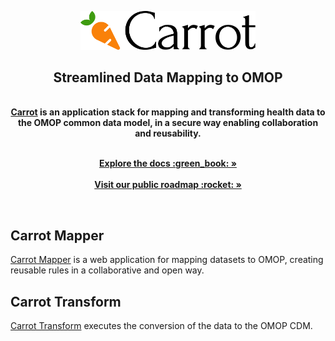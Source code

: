 <p align="center">
  <a href="https://carrot.ac.uk/" target="_blank">
  <picture>
    <source media="(prefers-color-scheme: dark)" srcset="/images/logo-dark.png">
    <img alt="Carrot Logo" src="/images/logo-primary.png" width="280"/>
  </picture>
  </a>
</p>
<div align="center">
  <strong>
  <h2>Streamlined Data Mapping to OMOP</h2><br />
  <a href="https://carrot.ac.uk/">Carrot</a> is an application stack for mapping and transforming health data to the OMOP common data model, in a secure way enabling collaboration and reusability.<br />
  </strong>
</div>

<p align="center">
  <br />
  <a href="https://carrot.ac.uk/documentation" rel="dofollow"><strong>Explore the docs :green_book: »</strong></a>
<br />
<br />
  <a href="https://carrot.ac.uk/documentation" rel="dofollow"><strong>Visit our public roadmap :rocket: »</strong></a>
</p>

<br />

## Carrot Mapper

[Carrot Mapper](https://github.com/Health-Informatics-UoN/carrot-mapper) is a web application for mapping datasets to OMOP, creating reusable rules in a collaborative and open way.

## Carrot Transform

[Carrot Transform](https://github.com/Health-Informatics-UoN/carrot-transform) executes the conversion of the data to the OMOP CDM.

